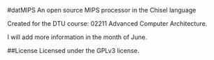 #datMIPS
An open source MIPS processor in the Chisel language


Created for the DTU course: 02211 Advanced Computer Architecture.

I will add more information in the month of June.


##License
Licensed under the GPLv3 license.
